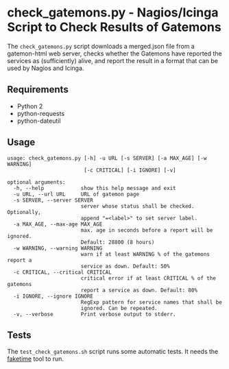 # check_gatemons.py - Nagios/Icinga Script to Check Results of Gatemons

The `check_gatemons.py` script downloads a merged.json file from a gatemon-html web server, checks whether the Gatemons have reported the services as (sufficiently) alive, and report the result in a format that can be used by Nagios and Icinga.

## Requirements
- Python 2
- python-requests
- python-dateutil

## Usage
```
usage: check_gatemons.py [-h] -u URL [-s SERVER] [-a MAX_AGE] [-w WARNING]
                         [-c CRITICAL] [-i IGNORE] [-v]

optional arguments:
  -h, --help            show this help message and exit
  -u URL, --url URL     URL of gatemon page
  -s SERVER, --server SERVER
                        server whose status shall be checked. Optionally,
                        append "=<label>" to set server label.
  -a MAX_AGE, --max-age MAX_AGE
                        max. age in seconds before a report will be ignored.
                        Default: 28800 (8 hours)
  -w WARNING, --warning WARNING
                        warn if at least WARNING % of the gatemons report a
                        service as down. Default: 50%
  -c CRITICAL, --critical CRITICAL
                        critical error if at least CRITICAL % of the gatemons
                        report a service as down. Default: 80%
  -i IGNORE, --ignore IGNORE
                        RegExp pattern for service names that shall be
                        ignored. Can be repeated.
  -v, --verbose         Print verbose output to stderr.
```

## Tests
The `test_check_gatemons.sh` script runs some automatic tests. It needs the [faketime](https://github.com/wolfcw/libfaketime) tool to run.
